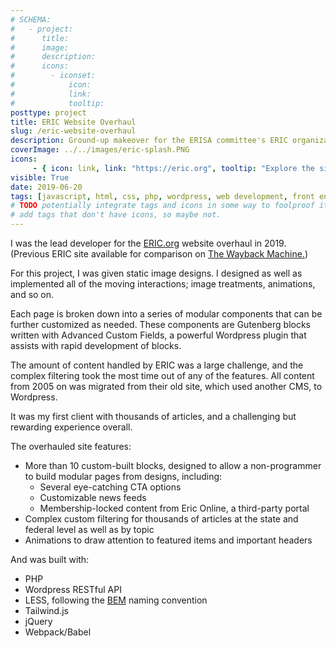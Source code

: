 ```yaml
---
# SCHEMA:
#   - project:
#      title:
#      image:
#      description:
#      icons:
#        - iconset:
#            icon:
#            link:
#            tooltip:
posttype: project
title: ERIC Website Overhaul
slug: /eric-website-overhaul
description: Ground-up makeover for the ERISA committee's ERIC organization.
coverImage: ../../images/eric-splash.PNG
icons:
     - { icon: link, link: "https://eric.org", tooltip: "Explore the site" }
visible: True
date: 2019-06-20
tags: [javascript, html, css, php, wordpress, web development, front end development, animation]
# TODO potentially integrate tags and icons in some way to foolproof it a bit. Although I want to be able to
# add tags that don't have icons, so maybe not.
---
```

    
I was the lead developer for the [ERIC.org](eric.org) website overhaul in 2019. (Previous ERIC site available for comparison on [The Wayback Machine.](https://web.archive.org/web/20180315201843/http://www.eric.org/))

For this project, I was given static image designs. I designed as well as implemented all of the moving interactions; image treatments, animations, and so on.

Each page is broken down into a series of modular components that can be further customized as needed. These components are Gutenberg blocks written with Advanced Custom Fields, a powerful Wordpress plugin that assists with rapid development of blocks.

The amount of content handled by ERIC was a large challenge, and the complex filtering took the most time out of any of the features. All content from 2005 on was migrated from their old site, which used another CMS, to Wordpress.

It was my first client with thousands of articles, and a challenging but rewarding experience overall.

The overhauled site features:

- More than 10 custom-built blocks, designed to allow a non-programmer to build modular pages from designs, including:
     * Several eye-catching CTA options
     * Customizable news feeds
     * Membership-locked content from Eric Online, a third-party portal
- Complex custom filtering for thousands of articles at the state and federal level as well as by topic
- Animations to draw attention to featured items and important headers

And was built with: 
- PHP
- Wordpress RESTful API
- LESS, following the [BEM](http://getbem.com/naming/) naming convention 
- Tailwind.js
- jQuery
- Webpack/Babel